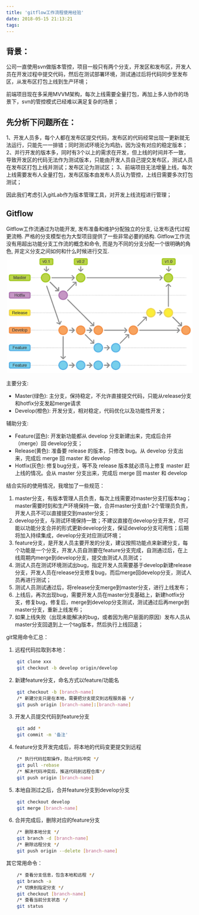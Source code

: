 ```yaml
---
title: 'gitflow工作流程使用经验'
date: 2018-05-15 21:13:21
tags:
---
```

背景：
---
公司一直使用svn做版本管控，项目一般只有两个分支，开发区和发布区，开发人员在开发过程中提交代码，然后在测试部署环境，测试通过后将代码同步至发布区，从发布区打包上线到生产环境；

前端项目现在多采用MVVM架构，每次上线需要全量打包，再加上多人协作的场景下，svn的管控模式已经难以满足复杂的场景；

先分析下问题所在：
---
1、开发人员多，每个人都在发布区提交代码，发布区的代码经常出现一更新就无法运行，只能先一一排错；同时测试环境沦为鸡肋，因为没有对应的稳定版本；
2、并行开发的版本多，同时有3个以上的需求在开发，但上线的时间并不一致，导致开发区的代码无法作为测试版本，只能由开发人员自己提交发布区，测试人员在发布区打包上线并测试；发布区沦为测试区；
3、前端项目无法增量上线，每次上线需要发布人全量打包，发布区版本由发布人员认为管控，上线日需要多次打包测试；

因此我们考虑引入gitLab作为版本管理工具，对开发上线流程进行管理；

Gitflow
---
Gitflow工作流通过为功能开发, 发布准备和维护分配独立的分支, 让发布迭代过程更流畅. 严格的分支模型也为大型项目提供了一些非常必要的结构. 
Gitflow工作流没有用超出功能分支工作流的概念和命令, 而是为不同的分支分配一个很明确的角色, 并定义分支之间如何和什么时候进行交互.
![avatar](gitflow工作流程使用经验/gitflow.png)

主要分支:
* Master(绿色): 主分支，保持稳定，不允许直接提交代码，只能从release分支和hotfix分支发起merge请求
* Develop(橙色): 开发分支，相对稳定，代码优化以及功能性开发；

辅助分支:
* Feature(蓝色): 开发新功能都从 develop 分支新建出来，完成后合并（merge）回 develop分支；
* Release(黄色): 准备要 release 的版本，只修改 bug。从 develop 分支出来，完成后 merge 回 master 和 develop
* Hotfix(灰色): 修复bug分支，等不及 release 版本就必须马上修复 master 赶上线的情况。会从 master 分支出来，完成后 merge 回 master 和 develop

结合实际的使用情况，我增加了一些规范：
1. master分支，有版本管理人员负责，每次上线需要对master分支打版本tag；master需要时刻和生产环境保持一致，合并master分支由1-2个管理员负责，开发人员不可以直接提交到master分支；
2. develop分支，与测试环境保持一致；不建议直接在develop分支开发，尽可能以功能分支合并的形式更新develop分支，保证develop分支可用性；后期将加入持续集成，develop分支对应测试环境；
3. feature分支，是开发人员主要开发的分支，建议按照功能点来新建分支，每个功能是一个分支，开发人员自测要在feature分支完成，自测通过后，在上线周期内merge到develop分支，提交由测试人员测试；
4. 测试人员在测试环境测试出bug，指定开发人员需要基于develop新建release分支，开发人员在release分支修复bug，而后merge回develop分支，测试人员再进行测试；
5. 测试人员测试通过后，将release分支merge到master分支，进行上线发布；
6. 上线后，再次出现bug，需要开发人员在master分支基础上，新建hotfix分支，修复bug，修复后，merge到develop分支测试，测试通过后再merge到master分支，重新上线发布；
7. 如果上线失败（出现未能解决的bug，或者因为用户层面的原因）发布人员从master分支回退到上一个tag版本，然后执行上线回退；

git常用命令汇总：
1. 远程代码拉取到本地：
```bash
    git clone xxx
    git checkout -b develop origin/develop
```
2. 新建feature分支，命名方式以feature/功能名
```bash
	git checkout -b [branch-name]
	/* 新建分支只是在本地，需要把分支提交到远程服务器 */
	git push origin [branch-name]:[branch-name] 
```
3. 开发人员提交代码到feature分支
```bash
	git add *
    git commit -m '备注'
```
4. feature分支开发完成后，将本地的代码变更提交到远程
```bash
    /* 执行代码拉取操作，防止代码冲突 */
	git pull -rebase
	/* 解决代码冲突后，推送代码到远程仓库*/
	git push origin [branch-name] 
```
5. 本地自测过之后，合并feature分支到develop分支
```bash
	git checkout develop
	git merge [branch-name]
```
6. 合并完成后，删除对应的feature分支
```bash
	/* 删除本地分支 */
	git branch -d [branch-name]  
	/* 删除远程分支 */
	git push origin --delete [branch-name]  
```
其它常用命令：
```bash
    /* 查看分支信息，包含本地和远程 */
	git branch -a
	/* 切换到指定分支 */ 
	git checkout [branch-name]
	/* 查看当前分支状态 */
	git status
```

